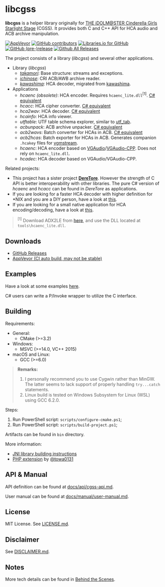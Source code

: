 # libcgss

**libcgss** is a helper library originally for [THE iDOLM@STER Cinderella Girls Starlight Stage](http://cinderella.idolmaster.jp/sl-stage/)
(CGSS). It provides both C and C++ API for HCA audio and ACB archive manipulation.

[![AppVeyor](https://img.shields.io/appveyor/ci/hozuki/libcgss.svg)](https://ci.appveyor.com/project/hozuki/libcgss)
[![GitHub contributors](https://img.shields.io/github/contributors/hozuki/libcgss.svg)](https://github.com/hozuki/libcgss/graphs/contributors)
[![Libraries.io for GitHub](https://img.shields.io/librariesio/github/hozuki/libcgss.svg)](https://github.com/hozuki/libcgss)
[![GitHub (pre-)release](https://img.shields.io/github/release/hozuki/libcgss/all.svg)](https://github.com/hozuki/libcgss/releases)
[![Github All Releases](https://img.shields.io/github/downloads/hozuki/libcgss/total.svg)](https://github.com/hozuki/libcgss/releases)

The project consists of a library (*libcgss*) and several other applications.

- Library (*libcgss*)
  - [*takamori*](http://www.project-imas.com/wiki/Aiko_Takamori): Base structure: streams and exceptions.
  - [*ichinose*](http://www.project-imas.com/wiki/Shiki_Ichinose): CRI ACB/AWB archive reader.
  - [*kawashima*](http://www.project-imas.com/wiki/Mizuki_Kawashima): HCA decoder, migrated from [kawashima](https://github.com/hozuki/kawashima).
- Applications
  - *hcaenc (obsolete)*: HCA encoder. Requires `hcaenc_lite.dll`<sup>\[1\]</sup>. [C# equivalent](https://github.com/OpenCGSS/DereTore/tree/master/Apps/Hcaenc)
  - *hcacc*: HCA cipher converter. [C# equivalent](https://github.com/OpenCGSS/DereTore/tree/master/Apps/Hcacc)
  - *hca2wav*: HCA decoder. [C# equivalent](https://github.com/OpenCGSS/DereTore/tree/master/Apps/Hca2Wav)
  - *hcainfo*: HCA info viewer.
  - *utftable*: UTF table schema explorer, similar to [utf_tab](https://github.com/hcs64/vgm_ripping/tree/master/multi/utf_tab).
  - *acbunpack*: ACB archive unpacker. [C# equivalent](https://github.com/OpenCGSS/DereTore/tree/master/Apps/AcbUnzip)
  - *acb2wavs*: Batch converter for HCAs in ACB. [C# equivalent](https://github.com/OpenCGSS/DereTore/tree/master/Apps/Acb2Wavs)
  - *acb2hcas*: Batch exporter for HCAs in ACB. Generates companion `.hcakey` files for [vgmstream](https://github.com/losnoco/vgmstream).
  - *hcaenc*: HCA encoder based on [VGAudio](https://github.com/Thealexbarney/VGAudio)/[VGAudio-CPP](https://github.com/hozuki/vgaudio-cpp). Does not rely on `hcaenc_lite.dll`.
  - *hcadec*: HCA decoder based on VGAudio/VGAudio-CPP.


Related projects:

- This project has a sister project [**DereTore**](https://github.com/OpenCGSS/DereTore).
However the strength of C API is better interoperability with other libraries.
The pure C# version of *hcaenc* and *hcacc* can be found in *DereTore* as applications.
- If you are looking for a faster HCA decoder with higher definition for \*NIX and you are a DIY person, have a look at
[this](https://github.com/Ishotihadus/hca).
- If you are looking for a small native application for HCA encoding/decoding, have a look at
[this](https://github.com/hozuki/vgaudio-cpp).

> <sup>\[1\]</sup> Download ADX2LE from [here](http://www.adx2le.com/download/index.html), and use
the DLL located at `tools\hcaenc_lite.dll`.

## Downloads

- [GitHub Releases](https://github.com/hozuki/libcgss/releases)
- [AppVeyor (CI auto build, may not be stable)](https://ci.appveyor.com/project/hozuki/libcgss)

## Examples

Have a look at some examples [here](docs/examples.md).

C# users can write a P/Invoke wrapper to utilize the C interface.

## Building

Requirements:

- General:
  - CMake (>=3.2)
- Windows:
  - MSVC (>=14.0, VC++ 2015)
- macOS and Linux:
  - GCC (>=6.0)

> **Remarks:**
>
> 1. I personally recommend you to use Cygwin rather than MinGW. The latter seems to lack
> support of properly handling `try...catch` statements.
> 2. Linux build is tested on Windows Subsystem for Linux (WSL) using GCC 6.2.0.

Steps:

1. Run PowerShell script: `scripts/configure-cmake.ps1`;
2. Run PowerShell script: `scripts/build-project.ps1`;

Artifacts can be found in `bin` directory.

More information:

- [JNI library building instructions](docs/jni-build-instructions.md)
- [PHP extension](https://github.com/towa0131/php-cgss) by [@towa0131](https://github.com/towa0131)

## API & Manual

API definition can be found at [docs/api/cgss-api.md](docs/api/cgss-api.md).

User manual can be found at [docs/manual/user-manual.md](docs/manual/user-manual.md).

## License

MIT License. See [LICENSE.md](LICENSE.md).

## Disclaimer

See [DISCLAIMER.md](DISCLAIMER.md).

## Notes

More tech details can be found in [Behind the Scenes](docs/behind-the-scenes.md).
